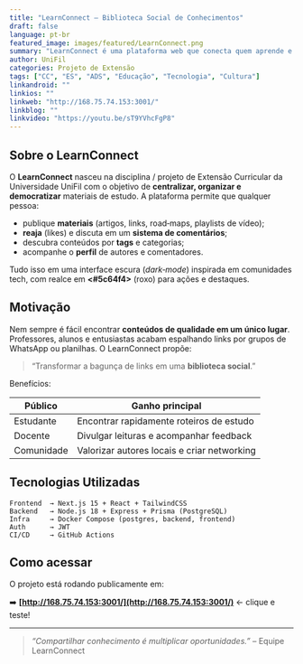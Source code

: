 ```yaml
---
title: "LearnConnect – Biblioteca Social de Conhecimentos"
draft: false
language: pt-br
featured_image: images/featured/LearnConnect.png
summary: "LearnConnect é uma plataforma web que conecta quem aprende e quem ensina, organizando materiais, comentários e feedbacks em um só lugar."
author: UniFil
categories: Projeto de Extensão
tags: ["CC", "ES", "ADS", "Educação", "Tecnologia", "Cultura"]
linkandroid: ""
linkios: ""
linkweb: "http://168.75.74.153:3001/"
linkblog: ""
linkvideo: "https://youtu.be/sT9YVhcFgP8"
---
```


## Sobre o LearnConnect

O **LearnConnect** nasceu na disciplina / projeto de Extensão Curricular da Universidade UniFil com o objetivo de **centralizar, organizar e democratizar** materiais de estudo. A plataforma permite que qualquer pessoa:

* publique **materiais** (artigos, links, road‑maps, playlists de vídeo);
* **reaja** (likes) e discuta em um **sistema de comentários**;
* descubra conteúdos por **tags** e categorias;
* acompanhe o **perfil** de autores e comentadores.

Tudo isso em uma interface escura (_dark‑mode_) inspirada em comunidades tech, com realce em **<#5c64f4>** (roxo) para ações e destaques.

## Motivação

Nem sempre é fácil encontrar **conteúdos de qualidade em um único lugar**. Professores, alunos e entusiastas acabam espalhando links por grupos de WhatsApp ou planilhas. O LearnConnect propõe:

> “Transformar a bagunça de links em uma **biblioteca social**.”

Benefícios:

| Público        | Ganho principal                               |
| -------------- | --------------------------------------------- |
| Estudante      | Encontrar rapidamente roteiros de estudo      |
| Docente        | Divulgar leituras e acompanhar feedback       |
| Comunidade     | Valorizar autores locais e criar networking   |

## Tecnologias Utilizadas

```text
Frontend  → Next.js 15 + React + TailwindCSS
Backend   → Node.js 18 + Express + Prisma (PostgreSQL)
Infra     → Docker Compose (postgres, backend, frontend)
Auth      → JWT
CI/CD     → GitHub Actions
```

## Como acessar

O projeto está rodando publicamente em:

➡️ **[http://168.75.74.153:3001/](http://168.75.74.153:3001/)**  ← clique e teste!

---

> _“Compartilhar conhecimento é multiplicar oportunidades.”_ – Equipe LearnConnect